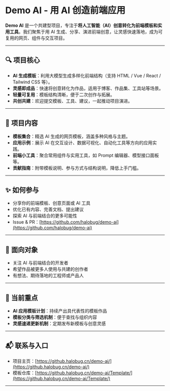 # Demo AI - 用 AI 创造前端应用

**Demo AI** 是一个共建型项目，专注于**将人工智能（AI）创意转化为前端模板和实用工具**。我们聚焦于用 AI 生成、分享、演进前端创意，让灵感快速落地，成为可复用的网页、组件与交互项目。

---

## 🔍 项目核心

* **AI 生成模板**：利用大模型生成多样化前端结构（支持 HTML / Vue / React / Tailwind CSS 等）。
* **灵感即成品**：快速将创意转化为作品，适用于博客、作品集、工具站等场景。
* **轻量可复用**：模板结构清晰，便于二次创作与拓展。
* **共创共建**：欢迎提交模板、工具、建议，一起推动项目演进。

---

## 📁 项目内容

* **模板集合**：精选 AI 生成的网页模板，涵盖多种风格与主题。
* **应用示例**：展示 AI 在交互设计、数据可视化、自动化工具等方向的应用实践。
* **前端小工具**：聚合常用组件与实用工具，如 Prompt 编辑器、模型接口面板等。
* **贡献指南**：附带模板说明、参与方式与结构说明，降低上手门槛。

---

## ✨ 如何参与

* 分享你的前端模板、创意页面或 AI 工具
* 优化已有内容、完善文档、提出建议
* 探索 AI 与前端结合的更多可能性
* Issue & PR：[https://github.com/halobug/demo-ai](https://github.com/halobug/demo-ai)

---

## 🎯 面向对象

* 关注 AI 与前端结合的开发者
* 希望作品被更多人使用与共建的创作者
* 有想法、期待落地的工程师或产品人

---

## 🚀 当前重点

* **AI 应用模板计划**：持续产出具代表性的模板作品
* **模板分类与筛选机制**：便于查找与组织内容
* **灵感速递更新机制**：定期发布新模板与创意灵感

---

## 📬 联系与入口

* 项目主页：[https://github.halobug.cn/demo-ai/](https://github.halobug.cn/demo-ai/)
* 模板仓库：[https://github.halobug.cn/demo-ai/Template/](https://github.halobug.cn/demo-ai/Template/)

---
